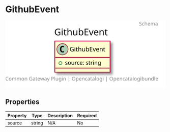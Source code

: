 # GithubEvent



![Class Diagram](https://github.com/OpenCatalogi/OpenCatalogiBundle/blob/documentation/docs/schema/GithubEvent.svg)

## Properties

| Property | Type | Description | Required |
|----------|------|-------------|----------|
| source | string | N/A | No |
